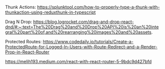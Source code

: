 Thunk Actions:
https://splunktool.com/how-to-properly-type-a-thunk-with-thunkaction-using-reduxthunk-in-typescript

Drag N Drop:
https://blog.logrocket.com/drag-and-drop-react-dnd/#:~:text=The%20Drag%20and%20Drop%20API%20is%20an%20integral%20part%20of,and%20rearranging%20images%20and%20assets.

Protected Routes:
https://www.codedaily.io/tutorials/Create-a-ProtectedRoute-for-Logged-In-Users-with-Route-Redirect-and-a-Render-Prop-in-React-Router

https://melih193.medium.com/react-with-react-router-5-9bdc9d427bfd
